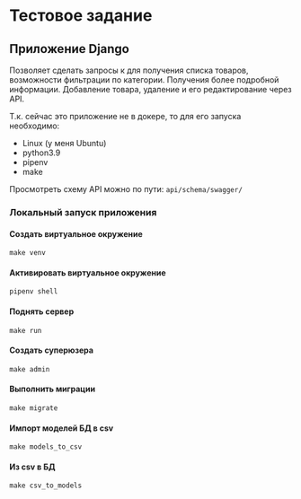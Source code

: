 # Тестовое задание

## Приложение Django

Позволяет сделать запросы к для получения списка товаров, возможности фильтрации по категории. Получения более
подробной информации. Добавление товара, удаление и его редактирование через API.

Т.к. сейчас это приложение не в докере, то для его запуска необходимо:
- Linux (у меня Ubuntu)
- python3.9
- pipenv
- make

Просмотреть схему API можно по пути:
`api/schema/swagger/`

### Локальный запуск приложения

#### Создать виртуальное окружение
```shell
make venv
```
#### Активировать виртуальное окружение
```shell
pipenv shell
```
#### Поднять сервер
```shell
make run
```
#### Создать суперюзера
```shell
make admin
```
#### Выполнить миграции
```shell
make migrate
```
#### Импорт моделей БД в csv
```shell
make models_to_csv
```
#### Из csv в БД
```shell
make csv_to_models
```
